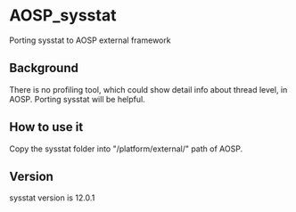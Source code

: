 # AOSP_sysstat
Porting sysstat to AOSP external framework
## Background
There is no profiling tool, which could show detail info about thread level, in AOSP.
Porting sysstat will be helpful.
## How to use it
Copy the sysstat folder into "/platform/external/" path of AOSP.
## Version
sysstat version is 12.0.1
